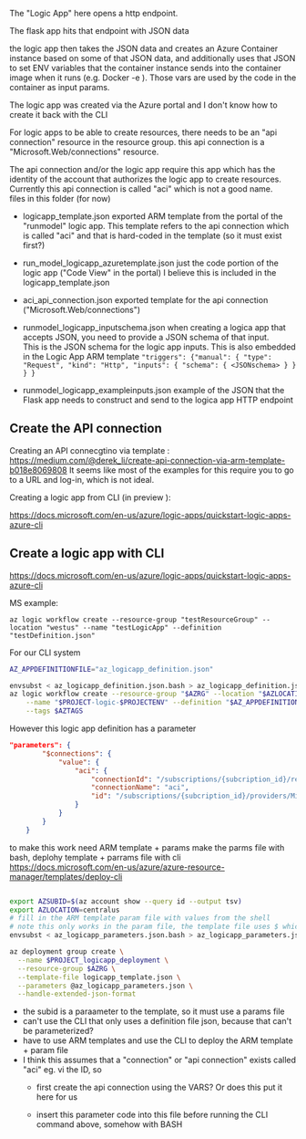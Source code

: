 The "Logic App" here opens a http endpoint. 

The flask app hits that endpoint with JSON data

the logic app then takes the JSON data and creates an Azure Container instance based on some of that JSON data,
and additionally uses that JSON to set ENV variables that the container instance sends into the 
container image when it runs (e.g. Docker -e ).  Those vars are used by the code in the container as input params. 

The logic app was created via the Azure portal and I don't know how to create it back with the CLI

For logic apps to be able to create resources, there needs to be an "api connection" resource in the resource group. 
this api connection is a "Microsoft.Web/connections" resource. 

The api connection and/or the logic app require this app which has the identity of the account that authorizes the 
logic app to create resources.   Currently this api connection is called "aci" which is not a good name.   
files in this folder (for now)

  * logicapp_template.json
    exported ARM template from the portal of the "runmodel" logic app.  This template refers to the api connection which is called "aci"
    and that is hard-coded in the template (so it must exist first?)

  * run_model_logicapp_azuretemplate.json
    just the code portion of the logic app ("Code View" in the portal) I believe this is included in the logicapp_template.json

  * aci_api_connection.json
    exported template for the api connection ("Microsoft.Web/connections")

  * runmodel_logicapp_inputschema.json
    when creating a logica app that accepts JSON, you need to provide a JSON schema of that input.  
    This is the JSON schema for the logic app inputs.  This is also embedded in the Logic App ARM template 
    `"triggers": {"manual": { "type": "Request", "kind": "Http", "inputs": { "schema": { <JSONschema> } } } }`

  * runmodel_logicapp_exampleinputs.json
    example of the JSON that the Flask app needs to construct and send to the logica app HTTP endpoint


Create the API connection
---

Creating an API connecgtino via template : https://medium.com/@derek_li/create-api-connection-via-arm-template-b018e8069808
It seems like most of the examples for this require you to go to a URL and log-in, which is not ideal. 

Creating a logic app from CLI (in preview ):

https://docs.microsoft.com/en-us/azure/logic-apps/quickstart-logic-apps-azure-cli

Create a logic app with CLI
---

https://docs.microsoft.com/en-us/azure/logic-apps/quickstart-logic-apps-azure-cli

MS example: 

`az logic workflow create --resource-group "testResourceGroup" --location "westus" --name "testLogicApp" --definition "testDefinition.json"`

For our CLI system

```bash
AZ_APPDEFINITIONFILE="az_logicapp_definition.json"

envsubst < az_logicapp_definition.json.bash > az_logicapp_definition.json
az logic workflow create --resource-group "$AZRG" --location "$AZLOCATION" \
    --name "$PROJECT-logic-$PROJECTENV" --definition "$AZ_APPDEFINITIONFILE"  \
    --tags $AZTAGS
```

However this logic app definition has a parameter

```json
"parameters": {
        "$connections": {
            "value": {
                "aci": {
                    "connectionId": "/subscriptions/{subcription_id}/resourceGroups/ADSkrishnanlabgeneplexusDev/providers/Microsoft.Web/connections/aci",
                    "connectionName": "aci",
                    "id": "/subscriptions/{subcription_id}/providers/Microsoft.Web/locations/northcentralus/managedApis/aci"
                }
            }
        }
    }
```

to make this work need ARM template + params
make the parms file with bash, deplohy template + parrams file with cli
https://docs.microsoft.com/en-us/azure/azure-resource-manager/templates/deploy-cli

```bash

export AZSUBID=$(az account show --query id --output tsv)
export AZLOCATION=centralus
# fill in the ARM template param file with values from the shell
# note this only works in the param file, the template file uses $ which would be replace with blanks
envsubst < az_logicapp_parameters.json.bash > az_logicapp_parameters.json

az deployment group create \
  --name $PROJECT_logicapp_deployment \
  --resource-group $AZRG \
  --template-file logicapp_template.json \
  --parameters @az_logicapp_parameters.json \
  --handle-extended-json-format

```

  * the subid is a paraameter to the template, so it must use a params file
  * can't use the CLI that only uses a definition file json, because that can't be parameterized?
  * have to use ARM templates and use the CLI to deploy the ARM template + param file 
  * I think  this assumes that a "connection" or "api connection" exists called "aci" eg. vi the ID, so 
    * first create the api connection using the VARS?  Or does this put it here for us
    
    * insert this parameter code into this file before running the CLI command above, somehow with BASH



